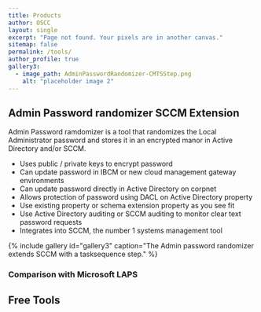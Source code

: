 ```yaml
---
title: Products
author: OSCC
layout: single
excerpt: "Page not found. Your pixels are in another canvas."
sitemap: false
permalink: /tools/
author_profile: true
gallery3:
  - image_path: AdminPasswordRandomizer-CMTSStep.png
    alt: "placeholder image 2"
---
```


## Admin Password randomizer SCCM Extension ##

Admin Password ramdomizer is a tool that randomizes the Local Administrator password and stores it in an encrypted manor in Active Directory and/or SCCM.
- Uses public / private keys to encrypt password
- Can update password in IBCM or new cloud management gateway environments
- Can update password directly in Active Directory on corpnet
- Allows protection of password using DACL on Active Directory property
- Use existing property or schema extension property as you see fit
- Use Active Directory auditing or SCCM auditing to monitor clear text password requests
- Integrates into SCCM, the number 1 systems management tool

{% include gallery id="gallery3" caption="The Admin password randomizer extends SCCM with a tasksequence step." %}


### Comparison with Microsoft LAPS ###



## Free Tools ##